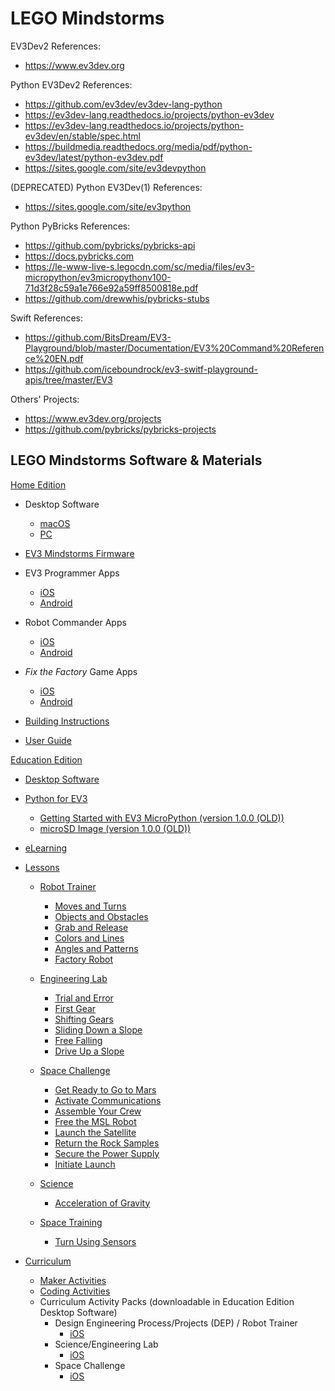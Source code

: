 # LEGO Mindstorms

EV3Dev2 References:
- https://www.ev3dev.org

Python EV3Dev2 References:
- https://github.com/ev3dev/ev3dev-lang-python
- https://ev3dev-lang.readthedocs.io/projects/python-ev3dev
- https://ev3dev-lang.readthedocs.io/projects/python-ev3dev/en/stable/spec.html
- https://buildmedia.readthedocs.org/media/pdf/python-ev3dev/latest/python-ev3dev.pdf
- https://sites.google.com/site/ev3devpython

(DEPRECATED) Python EV3Dev(1) References:
- https://sites.google.com/site/ev3python

Python PyBricks References:
- https://github.com/pybricks/pybricks-api
- https://docs.pybricks.com
- https://le-www-live-s.legocdn.com/sc/media/files/ev3-micropython/ev3micropythonv100-71d3f28c59a1e766e92a59ff8500818e.pdf
- https://github.com/drewwhis/pybricks-stubs

Swift References:
- https://github.com/BitsDream/EV3-Playground/blob/master/Documentation/EV3%20Command%20Reference%20EN.pdf
- https://github.com/iceboundrock/ev3-switf-playground-apis/tree/master/EV3

Others' Projects:
- https://www.ev3dev.org/projects
- https://github.com/pybricks/pybricks-projects


## LEGO Mindstorms Software & Materials

[Home Edition](https://www.lego.com/en-us/themes/mindstorms/downloads)

- Desktop Software
  - [macOS](https://go.api.education.lego.com/v1/lms-scratch-retail#nourlrewrite)
  - [PC](https://go.api.education.lego.com/v1/lms-ev3_en-us_win32#nourlrewrite)
  
- [EV3 Mindstorms Firmware](https://ev3manager.education.lego.com)

- EV3 Programmer Apps
  - [iOS](https://apps.apple.com/us/app/lego-mindstorms-ev3-programmer/id1039354955)
  - [Android](https://play.google.com/store/apps/details?id=com.lego.mindstorms.ev3programmer)
  
- Robot Commander Apps
  - [iOS](https://apps.apple.com/us/app/lego-mindstorms-robot-commander/id681786521)
  - [Android](https://play.google.com/store/apps/details?id=com.lego.mindstorms.robotcommander)
  
- _Fix the Factory_ Game Apps
  - [iOS](https://apps.apple.com/us/app/lego-mindstorms-fix-factory/id671493323)
  - [Android](https://play.google.com/store/apps/details?id=com.lego.mindstorms.fixthefactory)
   
- [Building Instructions](https://www.lego.com/en-us/themes/mindstorms/buildarobot)
- [User Guide](https://www.lego.com/cdn/cs/set/assets/bltbef4d6ce0f40363c/LMSUser_Guide_LEGO_MINDSTORMS_EV3_11_Tablet_ENUS.pdf)


[Education Edition](https://education.lego.com/en-us/downloads/mindstorms-ev3)

- [Desktop Software](https://education.lego.com/en-us/downloads/mindstorms-ev3/software)

- [Python for EV3](https://education.lego.com/en-us/support/mindstorms-ev3/python-for-ev3)
  - [Getting Started with EV3 MicroPython (version 1.0.0 (OLD))](https://le-www-live-s.legocdn.com/sc/media/files/ev3-micropython/ev3micropythonv100-71d3f28c59a1e766e92a59ff8500818e.pdf)
  - [microSD Image (version 1.0.0 (OLD))](https://le-www-live-s.legocdn.com/sc/media/files/ev3-micropython/ev3micropythonv100sdcardimage-4b8c8333736fafa1977ee7accbd3338f.zip)

- [eLearning](https://elearning.legoeducation.com)

- [Lessons](https://education.lego.com/en-us/lessons)

  - [Robot Trainer](https://education.lego.com/en-us/lessons/ev3-robot-trainer)
    - [Moves and Turns](https://education.lego.com/en-us/lessons/ev3-robot-trainer/1-moves-and-turns)
    - [Objects and Obstacles](https://education.lego.com/en-us/lessons/ev3-robot-trainer/2-objects-and-obstacles)
    - [Grab and Release](https://education.lego.com/en-us/lessons/ev3-robot-trainer/3-grab-and-release)
    - [Colors and Lines](https://education.lego.com/en-us/lessons/ev3-robot-trainer/4-colors-and-lines)
    - [Angles and Patterns](https://education.lego.com/en-us/lessons/ev3-robot-trainer/5-angles-and-patterns)
    - [Factory Robot](https://education.lego.com/en-us/lessons/ev3-robot-trainer/6-the-factory-robot)
    
  - [Engineering Lab](https://education.lego.com/en-us/lessons/ev3-engineering-lab)
    - [Trial and Error](https://education.lego.com/en-us/lessons/ev3-engineering-lab/1-trial-and-error)
    - [First Gear](https://education.lego.com/en-us/lessons/ev3-engineering-lab/2-first-gear)
    - [Shifting Gears](https://education.lego.com/en-us/lessons/ev3-engineering-lab/3-shifting-gears)
    - [Sliding Down a Slope](https://education.lego.com/en-us/lessons/ev3-engineering-lab/4-sliding-down-a-slope)
    - [Free Falling](https://education.lego.com/en-us/lessons/ev3-engineering-lab/5-free-falling)
    - [Drive Up a Slope](https://education.lego.com/en-us/lessons/ev3-engineering-lab/6-drive-up-a-slope)
    
  - [Space Challenge](https://education.lego.com/en-us/lessons/ev3-space-challenge)
    - [Get Ready to Go to Mars](https://education.lego.com/en-us/lessons/ev3-space-challenge/1-get-ready-to-go-to-mars)
    - [Activate Communications](https://education.lego.com/en-us/lessons/ev3-space-challenge/2-activate-communications)
    - [Assemble Your Crew](https://education.lego.com/en-us/lessons/ev3-space-challenge/3-assemble-your-crew)
    - [Free the MSL Robot](https://education.lego.com/en-us/lessons/ev3-space-challenge/4-free-the-msl-robot)
    - [Launch the Satellite](https://education.lego.com/en-us/lessons/ev3-space-challenge/5-launch-the-satellite)
    - [Return the Rock Samples](https://education.lego.com/en-us/lessons/ev3-space-challenge/6-return-the-rock-samples)
    - [Secure the Power Supply](https://education.lego.com/en-us/lessons/ev3-space-challenge/7-secure-the-power-supply)
    - [Initiate Launch](https://education.lego.com/en-us/lessons/ev3-space-challenge/8-initiate-launch)

  - [Science](https://education.lego.com/en-us/lessons/ev3-science)
    - [Acceleration of Gravity](https://education.lego.com/en-us/lessons/ev3-science/acceleration-of-gravity)
    
  - [Space Training](https://education.lego.com/en-us/lessons/ev3-space)
    - [Turn Using Sensors](https://education.lego.com/en-us/lessons/ev3-space/turn-using-sensor)
    
- [Curriculum](https://education.lego.com/en-us/downloads/mindstorms-ev3/curriculum)
  - [Maker Activities](https://le-www-live-s.legocdn.com/downloads/LME-EV3/LME-EV3_MAKER_1.0_en-US.pdf)
  - [Coding Activities](https://le-www-live-s.legocdn.com/downloads/LME-EV3/LME-EV3_Coding-activities_2.0_en-US.pdf)
  - Curriculum Activity Packs (downloadable in Education Edition Desktop Software)
    - Design Engineering Process/Projects (DEP) / Robot Trainer 
      - [iOS](https://le-www-live-s.legocdn.com/downloads/LME-EV3/LME-EV3_DEP-full-setup_1.4.2_en-US_OSX.dmg)
    - Science/Engineering Lab
      - [iOS](https://le-www-live-s.legocdn.com/downloads/LME-EV3/LME-EV3_SCIENCE-full-setup_1.4.2_en-US_OSX.dmg)
    - Space Challenge
      - [iOS](https://le-www-live-s.legocdn.com/downloads/LME-EV3/LME-EV3_SPACE-full-setup_1.4.2_en-US_OSX.dmg)
